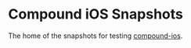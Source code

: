 # Compound iOS Snapshots

The home of the snapshots for testing [compound-ios](https://github.com/vector-im/compound-ios).
